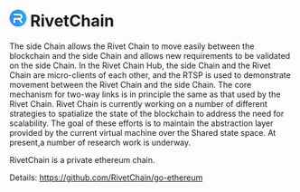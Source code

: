 # ![Logo](https://github.com/RivetChain/rivet-chain/blob/master/LOGO_30x30.png) RivetChain

  The side Chain allows the Rivet Chain to move easily between the blockchain and the side Chain and allows new requirements to be validated on the side Chain. In the Rivet Chain Hub, the side Chain and the Rivet Chain are micro-clients of each other, and the RTSP is used to demonstrate movement between the Rivet Chain and the side Chain. The core mechanism for two-way links is in principle the same as that used by the Rivet Chain.
  Rivet Chain is currently working on a number of different strategies to spatialize the state of the blockchain to address the need for scalability. The goal of these efforts is to maintain the abstraction layer provided by the current virtual machine over the Shared state space. At present,a number of research work is underway.

RivetChain is a private ethereum chain.

Details: https://github.com/RivetChain/go-ethereum
